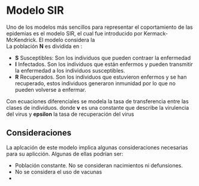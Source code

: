 # Modelo SIR
Uno de  los modelos más sencillos para representar el coportamiento de las epidemias es el modelo SIR, el cual fue introducido por Kermack-McKendrick.
El modelo considera la  
La población **N** es dividida en :
- **S** Susceptibles: Son los individuos que pueden contraer la enfermedad 
- **I** Infectados. Son los individuos que están enfermos y pueden transmitir la enfermedad a los individuos susceptibles. 
- **R** Recuperados. Son los individuos que estuvieron enfermos y se han recuperado, estos individuos generaron inmunidad por lo que no pueden volverse a enfermar.

Con ecuaciones diferenciales se modela la tasa de transferencia entre las clases de individuos.  donde **v** es una constante que describe la virulencia del virus y **epsilon** la tasa de recuperación del virus


## Consideraciones

La aplcación de este modelo implica algunas consideraciones necesarias para su aplicción. Algunas de ellas podrían ser:
- Población constante. No se consideran nacimientos ni defunsiones.
- No se considera el uso de vacunas 
- 

 

<!--stackedit_data:
eyJoaXN0b3J5IjpbMTEyNDQzMTksMTIwNDQxMDAxNywtNjUzNj
EwMzY0LDk4NTkyNDk5Nl19
-->